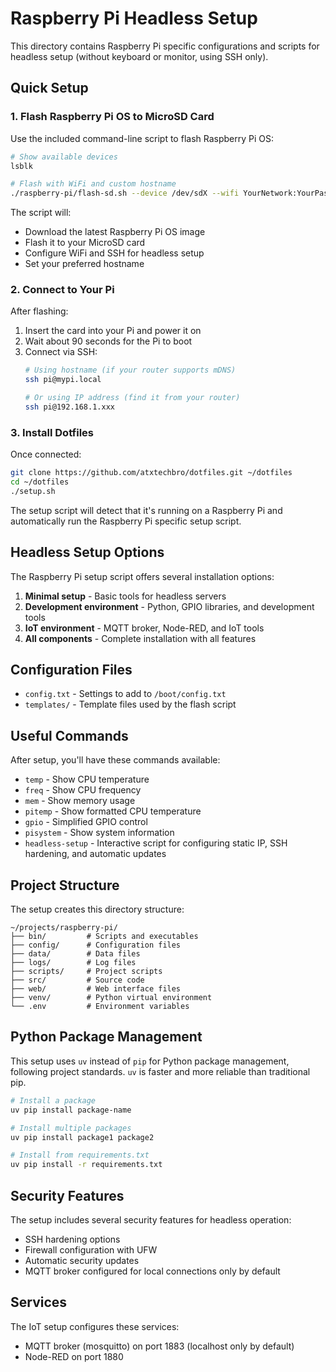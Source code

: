 # Raspberry Pi Headless Setup

This directory contains Raspberry Pi specific configurations and scripts for headless setup (without keyboard or monitor, using SSH only).

## Quick Setup

### 1. Flash Raspberry Pi OS to MicroSD Card

Use the included command-line script to flash Raspberry Pi OS:

```bash
# Show available devices
lsblk

# Flash with WiFi and custom hostname
./raspberry-pi/flash-sd.sh --device /dev/sdX --wifi YourNetwork:YourPassword --hostname mypi
```

The script will:
- Download the latest Raspberry Pi OS image
- Flash it to your MicroSD card
- Configure WiFi and SSH for headless setup
- Set your preferred hostname

### 2. Connect to Your Pi

After flashing:

1. Insert the card into your Pi and power it on
2. Wait about 90 seconds for the Pi to boot
3. Connect via SSH:
   ```bash
   # Using hostname (if your router supports mDNS)
   ssh pi@mypi.local
   
   # Or using IP address (find it from your router)
   ssh pi@192.168.1.xxx
   ```

### 3. Install Dotfiles

Once connected:

```bash
git clone https://github.com/atxtechbro/dotfiles.git ~/dotfiles
cd ~/dotfiles
./setup.sh
```

The setup script will detect that it's running on a Raspberry Pi and automatically run the Raspberry Pi specific setup script.

## Headless Setup Options

The Raspberry Pi setup script offers several installation options:

1. **Minimal setup** - Basic tools for headless servers
2. **Development environment** - Python, GPIO libraries, and development tools
3. **IoT environment** - MQTT broker, Node-RED, and IoT tools
4. **All components** - Complete installation with all features

## Configuration Files

- `config.txt` - Settings to add to `/boot/config.txt`
- `templates/` - Template files used by the flash script

## Useful Commands

After setup, you'll have these commands available:

- `temp` - Show CPU temperature
- `freq` - Show CPU frequency
- `mem` - Show memory usage
- `pitemp` - Show formatted CPU temperature
- `gpio` - Simplified GPIO control
- `pisystem` - Show system information
- `headless-setup` - Interactive script for configuring static IP, SSH hardening, and automatic updates

## Project Structure

The setup creates this directory structure:

```
~/projects/raspberry-pi/
├── bin/         # Scripts and executables
├── config/      # Configuration files
├── data/        # Data files
├── logs/        # Log files
├── scripts/     # Project scripts
├── src/         # Source code
├── web/         # Web interface files
├── venv/        # Python virtual environment
└── .env         # Environment variables
```

## Python Package Management

This setup uses `uv` instead of `pip` for Python package management, following project standards. `uv` is faster and more reliable than traditional pip.

```bash
# Install a package
uv pip install package-name

# Install multiple packages
uv pip install package1 package2

# Install from requirements.txt
uv pip install -r requirements.txt
```

## Security Features

The setup includes several security features for headless operation:

- SSH hardening options
- Firewall configuration with UFW
- Automatic security updates
- MQTT broker configured for local connections only by default

## Services

The IoT setup configures these services:

- MQTT broker (mosquitto) on port 1883 (localhost only by default)
- Node-RED on port 1880
